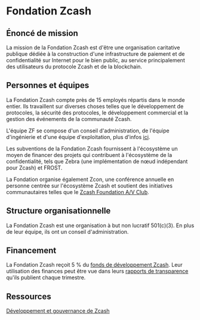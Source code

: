 # Fondation Zcash

## Énoncé de mission

La mission de la Fondation Zcash est d'être une organisation caritative publique dédiée à la construction d'une infrastructure de paiement et de confidentialité sur Internet pour le bien public, au service principalement des utilisateurs du protocole Zcash et de la blockchain.


## Personnes et équipes

La Fondation Zcash compte près de 15 employés répartis dans le monde entier. Ils travaillent sur diverses choses telles que le développement de protocoles, la sécurité des protocoles, le développement commercial et la gestion des événements de la communauté Zcash.

L'équipe ZF se compose d'un conseil d'administration, de l'équipe d'ingénierie et d'une équipe d'exploitation, plus d'infos [ici](https://zfnd.org/about/).

Les subventions de la Fondation Zcash fournissent à l'écosystème un moyen de financer des projets qui contribuent à l'écosystème de la confidentialité, tels que Zebra (une implémentation de nœud indépendant pour Zcash) et FROST.

La Fondation organise également Zcon, une conférence annuelle en personne centrée sur l'écosystème Zcash et soutient des initiatives communautaires telles que le [Zcash Foundation A/V Club](https://discord.gg/WGEVenUq).


## Structure organisationnelle

La Fondation Zcash est une organisation à but non lucratif 501(c)(3). En plus de leur équipe, ils ont un conseil d'administration.

## Financement

La Fondation Zcash reçoit 5 % du [fonds de développement Zcash](https://zips.z.cash/zip-1014). Leur utilisation des finances peut être vue dans leurs [rapports de transparence](https://electriccoin.co/blog/ecc-transparency-report-for-q3-2022/) qu'ils publient chaque trimestre.

## Ressources

[Développement et gouvernance de Zcash](https://z.cash/zcash-development-and-governance/)

